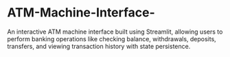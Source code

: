 # ATM-Machine-Interface-
 An interactive ATM machine interface built using Streamlit, allowing users to perform banking operations like checking balance, withdrawals, deposits, transfers, and viewing transaction history with state persistence.
